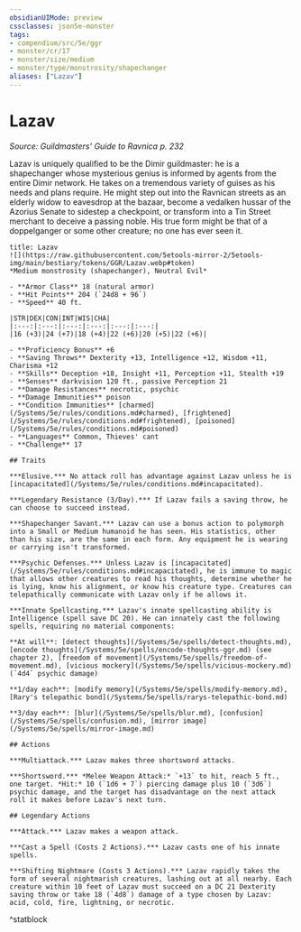 ```yaml
---
obsidianUIMode: preview
cssclasses: json5e-monster
tags:
- compendium/src/5e/ggr
- monster/cr/17
- monster/size/medium
- monster/type/monstrosity/shapechanger
aliases: ["Lazav"]
---
```

# Lazav
*Source: Guildmasters' Guide to Ravnica p. 232*  

Lazav is uniquely qualified to be the Dimir guildmaster: he is a shapechanger whose mysterious genius is informed by agents from the entire Dimir network. He takes on a tremendous variety of guises as his needs and plans require. He might step out into the Ravnican streets as an elderly widow to eavesdrop at the bazaar, become a vedalken hussar of the Azorius Senate to sidestep a checkpoint, or transform into a Tin Street merchant to deceive a passing noble. His true form might be that of a doppelganger or some other creature; no one has ever seen it.

```ad-statblock
title: Lazav
![](https://raw.githubusercontent.com/5etools-mirror-2/5etools-img/main/bestiary/tokens/GGR/Lazav.webp#token)
*Medium monstrosity (shapechanger), Neutral Evil*

- **Armor Class** 18 (natural armor)
- **Hit Points** 204 (`24d8 + 96`)
- **Speed** 40 ft.

|STR|DEX|CON|INT|WIS|CHA|
|:---:|:---:|:---:|:---:|:---:|:---:|
|16 (+3)|24 (+7)|18 (+4)|22 (+6)|20 (+5)|22 (+6)|

- **Proficiency Bonus** +6
- **Saving Throws** Dexterity +13, Intelligence +12, Wisdom +11, Charisma +12
- **Skills** Deception +18, Insight +11, Perception +11, Stealth +19
- **Senses** darkvision 120 ft., passive Perception 21
- **Damage Resistances** necrotic, psychic
- **Damage Immunities** poison
- **Condition Immunities** [charmed](/Systems/5e/rules/conditions.md#charmed), [frightened](/Systems/5e/rules/conditions.md#frightened), [poisoned](/Systems/5e/rules/conditions.md#poisoned)
- **Languages** Common, Thieves' cant
- **Challenge** 17

## Traits

***Elusive.*** No attack roll has advantage against Lazav unless he is [incapacitated](/Systems/5e/rules/conditions.md#incapacitated).

***Legendary Resistance (3/Day).*** If Lazav fails a saving throw, he can choose to succeed instead.

***Shapechanger Savant.*** Lazav can use a bonus action to polymorph into a Small or Medium humanoid he has seen. His statistics, other than his size, are the same in each form. Any equipment he is wearing or carrying isn't transformed.

***Psychic Defenses.*** Unless Lazav is [incapacitated](/Systems/5e/rules/conditions.md#incapacitated), he is immune to magic that allows other creatures to read his thoughts, determine whether he is lying, know his alignment, or know his creature type. Creatures can telepathically communicate with Lazav only if he allows it.

***Innate Spellcasting.*** Lazav's innate spellcasting ability is Intelligence (spell save DC 20). He can innately cast the following spells, requiring no material components:

**At will**: [detect thoughts](/Systems/5e/spells/detect-thoughts.md), [encode thoughts](/Systems/5e/spells/encode-thoughts-ggr.md) (see chapter 2), [freedom of movement](/Systems/5e/spells/freedom-of-movement.md), [vicious mockery](/Systems/5e/spells/vicious-mockery.md) (`4d4` psychic damage)

**1/day each**: [modify memory](/Systems/5e/spells/modify-memory.md), [Rary's telepathic bond](/Systems/5e/spells/rarys-telepathic-bond.md)

**3/day each**: [blur](/Systems/5e/spells/blur.md), [confusion](/Systems/5e/spells/confusion.md), [mirror image](/Systems/5e/spells/mirror-image.md)

## Actions

***Multiattack.*** Lazav makes three shortsword attacks.

***Shortsword.*** *Melee Weapon Attack:* `+13` to hit, reach 5 ft., one target. *Hit:* 10 (`1d6 + 7`) piercing damage plus 10 (`3d6`) psychic damage, and the target has disadvantage on the next attack roll it makes before Lazav's next turn.

## Legendary Actions

***Attack.*** Lazav makes a weapon attack.

***Cast a Spell (Costs 2 Actions).*** Lazav casts one of his innate spells.

***Shifting Nightmare (Costs 3 Actions).*** Lazav rapidly takes the form of several nightmarish creatures, lashing out at all nearby. Each creature within 10 feet of Lazav must succeed on a DC 21 Dexterity saving throw or take 18 (`4d8`) damage of a type chosen by Lazav: acid, cold, fire, lightning, or necrotic.
```
^statblock